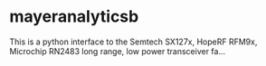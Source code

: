 # mayeranalyticsb
This is a python interface to the Semtech SX127x, HopeRF RFM9x, Microchip RN2483 long range, low power transceiver fa…
